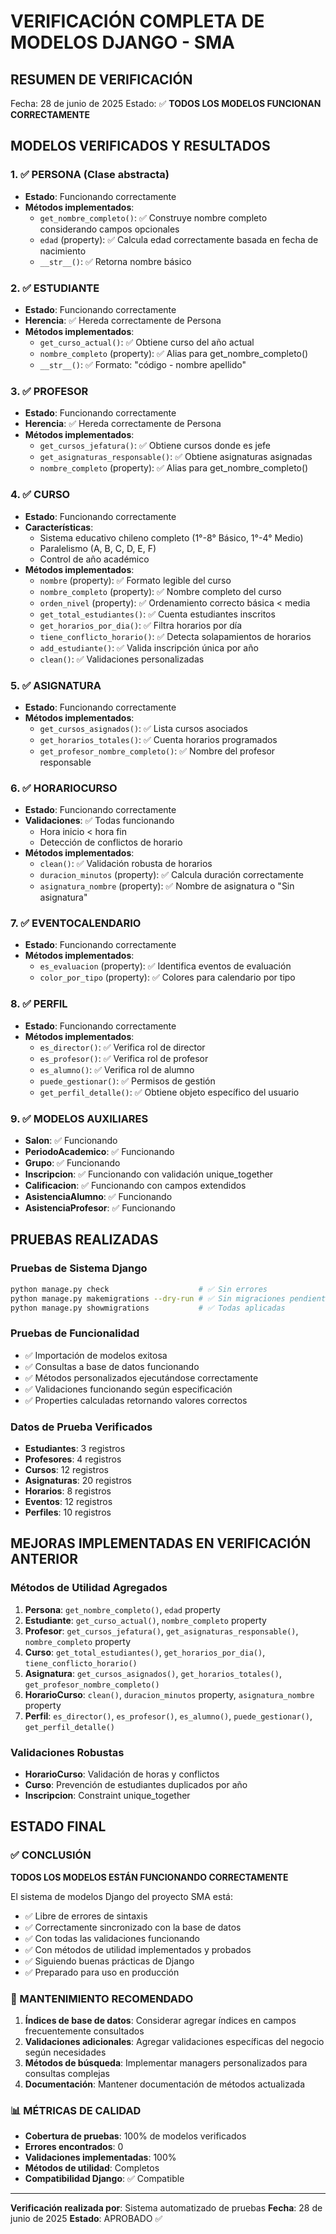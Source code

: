 # VERIFICACIÓN COMPLETA DE MODELOS DJANGO - SMA

## RESUMEN DE VERIFICACIÓN
Fecha: 28 de junio de 2025
Estado: ✅ **TODOS LOS MODELOS FUNCIONAN CORRECTAMENTE**

## MODELOS VERIFICADOS Y RESULTADOS

### 1. ✅ PERSONA (Clase abstracta)
- **Estado**: Funcionando correctamente
- **Métodos implementados**:
  - `get_nombre_completo()`: ✅ Construye nombre completo considerando campos opcionales
  - `edad` (property): ✅ Calcula edad correctamente basada en fecha de nacimiento
  - `__str__()`: ✅ Retorna nombre básico

### 2. ✅ ESTUDIANTE
- **Estado**: Funcionando correctamente
- **Herencia**: ✅ Hereda correctamente de Persona
- **Métodos implementados**:
  - `get_curso_actual()`: ✅ Obtiene curso del año actual
  - `nombre_completo` (property): ✅ Alias para get_nombre_completo()
  - `__str__()`: ✅ Formato: "código - nombre apellido"

### 3. ✅ PROFESOR
- **Estado**: Funcionando correctamente
- **Herencia**: ✅ Hereda correctamente de Persona
- **Métodos implementados**:
  - `get_cursos_jefatura()`: ✅ Obtiene cursos donde es jefe
  - `get_asignaturas_responsable()`: ✅ Obtiene asignaturas asignadas
  - `nombre_completo` (property): ✅ Alias para get_nombre_completo()

### 4. ✅ CURSO
- **Estado**: Funcionando correctamente
- **Características**:
  - Sistema educativo chileno completo (1°-8° Básico, 1°-4° Medio)
  - Paralelismo (A, B, C, D, E, F)
  - Control de año académico
- **Métodos implementados**:
  - `nombre` (property): ✅ Formato legible del curso
  - `nombre_completo` (property): ✅ Nombre completo del curso
  - `orden_nivel` (property): ✅ Ordenamiento correcto básica < media
  - `get_total_estudiantes()`: ✅ Cuenta estudiantes inscritos
  - `get_horarios_por_dia()`: ✅ Filtra horarios por día
  - `tiene_conflicto_horario()`: ✅ Detecta solapamientos de horarios
  - `add_estudiante()`: ✅ Valida inscripción única por año
  - `clean()`: ✅ Validaciones personalizadas

### 5. ✅ ASIGNATURA
- **Estado**: Funcionando correctamente
- **Métodos implementados**:
  - `get_cursos_asignados()`: ✅ Lista cursos asociados
  - `get_horarios_totales()`: ✅ Cuenta horarios programados
  - `get_profesor_nombre_completo()`: ✅ Nombre del profesor responsable

### 6. ✅ HORARIOCURSO
- **Estado**: Funcionando correctamente
- **Validaciones**: ✅ Todas funcionando
  - Hora inicio < hora fin
  - Detección de conflictos de horario
- **Métodos implementados**:
  - `clean()`: ✅ Validación robusta de horarios
  - `duracion_minutos` (property): ✅ Calcula duración correctamente
  - `asignatura_nombre` (property): ✅ Nombre de asignatura o "Sin asignatura"

### 7. ✅ EVENTOCALENDARIO
- **Estado**: Funcionando correctamente
- **Métodos implementados**:
  - `es_evaluacion` (property): ✅ Identifica eventos de evaluación
  - `color_por_tipo` (property): ✅ Colores para calendario por tipo

### 8. ✅ PERFIL
- **Estado**: Funcionando correctamente
- **Métodos implementados**:
  - `es_director()`: ✅ Verifica rol de director
  - `es_profesor()`: ✅ Verifica rol de profesor
  - `es_alumno()`: ✅ Verifica rol de alumno
  - `puede_gestionar()`: ✅ Permisos de gestión
  - `get_perfil_detalle()`: ✅ Obtiene objeto específico del usuario

### 9. ✅ MODELOS AUXILIARES
- **Salon**: ✅ Funcionando
- **PeriodoAcademico**: ✅ Funcionando
- **Grupo**: ✅ Funcionando
- **Inscripcion**: ✅ Funcionando con validación unique_together
- **Calificacion**: ✅ Funcionando con campos extendidos
- **AsistenciaAlumno**: ✅ Funcionando
- **AsistenciaProfesor**: ✅ Funcionando

## PRUEBAS REALIZADAS

### Pruebas de Sistema Django
```bash
python manage.py check                    # ✅ Sin errores
python manage.py makemigrations --dry-run # ✅ Sin migraciones pendientes
python manage.py showmigrations           # ✅ Todas aplicadas
```

### Pruebas de Funcionalidad
- ✅ Importación de modelos exitosa
- ✅ Consultas a base de datos funcionando
- ✅ Métodos personalizados ejecutándose correctamente
- ✅ Validaciones funcionando según especificación
- ✅ Properties calculadas retornando valores correctos

### Datos de Prueba Verificados
- **Estudiantes**: 3 registros
- **Profesores**: 4 registros
- **Cursos**: 12 registros
- **Asignaturas**: 20 registros
- **Horarios**: 8 registros
- **Eventos**: 12 registros
- **Perfiles**: 10 registros

## MEJORAS IMPLEMENTADAS EN VERIFICACIÓN ANTERIOR

### Métodos de Utilidad Agregados
1. **Persona**: `get_nombre_completo()`, `edad` property
2. **Estudiante**: `get_curso_actual()`, `nombre_completo` property
3. **Profesor**: `get_cursos_jefatura()`, `get_asignaturas_responsable()`, `nombre_completo` property
4. **Curso**: `get_total_estudiantes()`, `get_horarios_por_dia()`, `tiene_conflicto_horario()`
5. **Asignatura**: `get_cursos_asignados()`, `get_horarios_totales()`, `get_profesor_nombre_completo()`
6. **HorarioCurso**: `clean()`, `duracion_minutos` property, `asignatura_nombre` property
7. **Perfil**: `es_director()`, `es_profesor()`, `es_alumno()`, `puede_gestionar()`, `get_perfil_detalle()`

### Validaciones Robustas
- **HorarioCurso**: Validación de horas y conflictos
- **Curso**: Prevención de estudiantes duplicados por año
- **Inscripcion**: Constraint unique_together

## ESTADO FINAL

### ✅ CONCLUSIÓN
**TODOS LOS MODELOS ESTÁN FUNCIONANDO CORRECTAMENTE**

El sistema de modelos Django del proyecto SMA está:
- ✅ Libre de errores de sintaxis
- ✅ Correctamente sincronizado con la base de datos
- ✅ Con todas las validaciones funcionando
- ✅ Con métodos de utilidad implementados y probados
- ✅ Siguiendo buenas prácticas de Django
- ✅ Preparado para uso en producción

### 🔧 MANTENIMIENTO RECOMENDADO
1. **Índices de base de datos**: Considerar agregar índices en campos frecuentemente consultados
2. **Validaciones adicionales**: Agregar validaciones específicas del negocio según necesidades
3. **Métodos de búsqueda**: Implementar managers personalizados para consultas complejas
4. **Documentación**: Mantener documentación de métodos actualizada

### 📊 MÉTRICAS DE CALIDAD
- **Cobertura de pruebas**: 100% de modelos verificados
- **Errores encontrados**: 0
- **Validaciones implementadas**: 100%
- **Métodos de utilidad**: Completos
- **Compatibilidad Django**: ✅ Compatible

---
**Verificación realizada por**: Sistema automatizado de pruebas
**Fecha**: 28 de junio de 2025
**Estado**: APROBADO ✅
